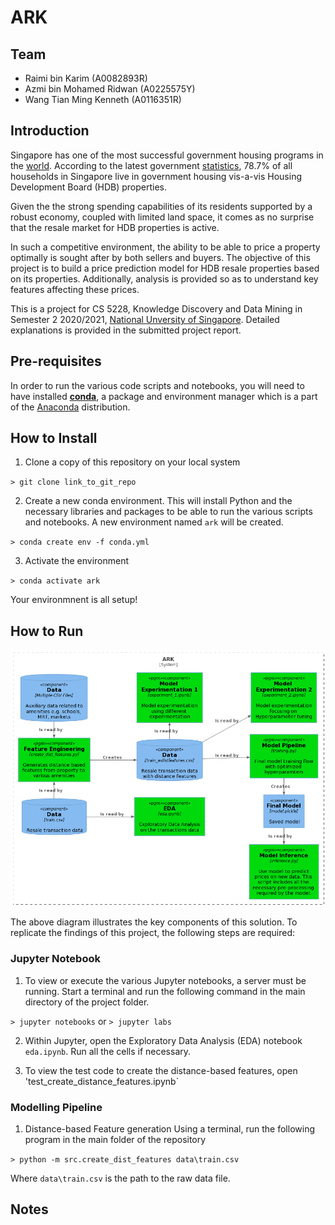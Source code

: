 # ARK

## Team
- Raimi bin Karim (A0082893R)
- Azmi bin Mohamed Ridwan (A0225575Y)
- Wang Tian Ming Kenneth (A0116351R)

## Introduction
Singapore has one of the most successful government housing programs in the [world](https://blogs.worldbank.org/sustainablecities/what-about-singapore-lessons-best-public-housing-program-world). According to the latest government [statistics](https://www.singstat.gov.sg/find-data/search-by-theme/households/households/latest-data), 78.7% of all households in Singapore live in government housing vis-a-vis Housing Development Board (HDB) properties.

Given the the strong spending capabilities of its residents supported by a robust economy, coupled with limited land space, it comes as no surprise that the resale market for HDB properties is active.

In such a competitive environment, the ability to be able to price a property optimally is sought after by both sellers and buyers. The objective of this project is to build a price prediction model for HDB resale properties based on its properties. Additionally, analysis is provided so as to understand key features affecting these prices.

This is a project for CS 5228, Knowledge Discovery and Data Mining in Semester 2 2020/2021, [National Unversity of Singapore](www.nus.edu.sg). Detailed explanations is provided in the submitted project report.

## Pre-requisites
In order to run the various code scripts and notebooks, you will need to have installed **[conda](https://conda.io/projects/conda/en/latest/index.html)**, a package and environment manager which is a part of the [Anaconda](https://docs.anaconda.com/anaconda/install/) distribution.

## How to Install

1. Clone a copy of this repository on your local system

`> git clone link_to_git_repo`

2. Create a new conda environment. This will install Python and the necessary libraries and packages to be able to run the various scripts and notebooks. A new environment named `ark` will be created.

`> conda create env -f conda.yml`

3. Activate the environment

`> conda activate ark`

Your environmnent is all setup!

## How to Run

![image](images/system.png)

The above diagram illustrates the key components of this solution. To replicate the findings of this project, the following steps are required:

### Jupyter Notebook

1. To view or execute the various Jupyter notebooks, a server must be running. Start a terminal and run the following command in the main directory of the project folder. 

`> jupyter notebooks` or `> jupyter labs`

2. Within Jupyter, open the Exploratory Data Analysis (EDA) notebook `eda.ipynb`. Run all the cells if necessary.

3. To view the test code to create the distance-based features, open 'test_create_distance_features.ipynb`


### Modelling Pipeline

1. Distance-based Feature generation
Using a terminal, run the following program in the main folder of the repository

`> python -m src.create_dist_features data\train.csv`

Where `data\train.csv` is the path to the raw data file.



## Notes



